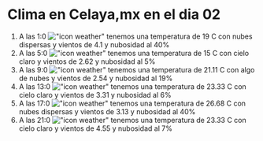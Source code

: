 # Clima en Celaya,mx en el dia 02

1. A las 1:0 !["icon weather"](http://openweathermap.org/img/w/03n.png) tenemos una temperatura de 19 C con nubes dispersas y  vientos de 4.1 y nubosidad al 40%
1. A las 5:0 !["icon weather"](http://openweathermap.org/img/w/01n.png) tenemos una temperatura de 15 C con cielo claro y  vientos de 2.62 y nubosidad al 5%
1. A las 9:0 !["icon weather"](http://openweathermap.org/img/w/02d.png) tenemos una temperatura de 21.11 C con algo de nubes y  vientos de 2.54 y nubosidad al 19%
1. A las 13:0 !["icon weather"](http://openweathermap.org/img/w/01d.png) tenemos una temperatura de 23.33 C con cielo claro y  vientos de 3.31 y nubosidad al 6%
1. A las 17:0 !["icon weather"](http://openweathermap.org/img/w/03d.png) tenemos una temperatura de 26.68 C con nubes dispersas y  vientos de 3.13 y nubosidad al 40%
1. A las 21:0 !["icon weather"](http://openweathermap.org/img/w/01n.png) tenemos una temperatura de 23.33 C con cielo claro y  vientos de 4.55 y nubosidad al 7%
